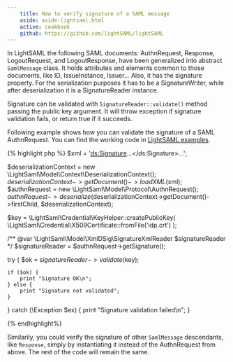 ```yaml
---
    title: How to verify signature of a SAML message
    aside: aside-lightsaml.html
    active: cookbook
    github: https://github.com/lightSAML/lightSAML
---
```


In LightSAML the following SAML documents: AuthnRequest, Response, LogoutRequest, and LogoutResponse, have been generalized
into abstract ``SamlMessage`` class. It holds attributes and elements common to those documents, like ID, IssueInstance, Issuer...
Also, it has the signature property. For the serialization purposes it has to be a SignatureWriter, while after deserialization
it is a SignatureReader instance.

Signature can be validated with ``SignatureReader::validate()`` method passing the public key argument. It will throw exception
if signature validation fails, or return true if it succeeds.

Following example shows how you can validate the signature of a SAML AuthnRequest. You can find the working code in
[LightSAML examples](https://github.com/lightSAML/lightSAML/blob/7fe7ecd86dba287daf708151ef95f68984e03100/examples/how_to_verify_signature_of_saml_message.php).

{% highlight php %}
$xml = '<AuthnRequest><ds:Signature>...</ds:Signature>...</AuthnRequest>';

$deserializationContext = new \LightSaml\Model\Context\DeserializationContext();
$deserializationContext->getDocument()->loadXML($xml);
$authnRequest = new \LightSaml\Model\Protocol\AuthnRequest();
$authnRequest->deserialize($deserializationContext->getDocument()->firstChild, $deserializationContext);

$key = \LightSaml\Credential\KeyHelper::createPublicKey(
    \LightSaml\Credential\X509Certificate::fromFile('idp.crt')
);

/** @var \LightSaml\Model\XmlDSig\SignatureXmlReader $signatureReader */
$signatureReader = $authnRequest->getSignature();

try {
    $ok = $signatureReader->validate($key);

    if ($ok) {
        print "Signature OK\n";
    } else {
        print "Signature not validated";
    }
} catch (\Exception $ex) {
    print "Signature validation failed\n";
}

{% endhighlight%}

Similarily, you could verify the signature of other ``SamlMessage`` descendants, like ``Response``, simply by instantiating it
instead of the AuthnRequest from above. The rest of the code will remain the same.
